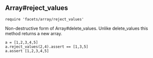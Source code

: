 ## Array#reject_values

    require 'facets/array/reject_values'
    
Non-destructive form of Array#delete_values. Unlike delete_values this method
returns a new array.

    a = [1,2,3,4,5]
    a.reject_values(2,4).assert == [1,3,5]
    a.assert [1,2,3,4,5]
